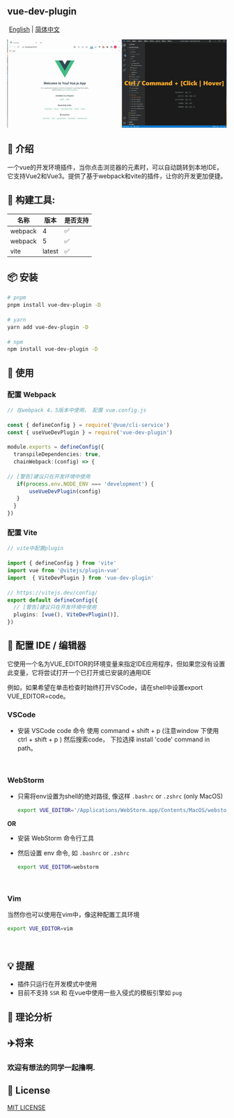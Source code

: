 ## 										vue-dev-plugin

​						                            [English](https://github.com/timor-m/vue-dev-plugin/blob/master/README.md)  |  [简体中文](https://github.com/timor-m/vue-dev-plugin/blob/master/README.zh-cn.md)

![demo](https://github.com/timor-m/vue-dev-plugin/blob/master/docs/demo.gif)

## 📖 介绍

一个vue的开发环境插件，当你点击浏览器的元素时，可以自动跳转到本地IDE，它支持Vue2和Vue3。提供了基于webpack和vite的插件，让你的开发更加便捷。



## 🌈 构建工具: 

| 名称    | 版本 | 是否支持 |
| ------- | ------- | ------- |
| webpack | 4       | ✅       |
| webpack | 5       | ✅       |
| vite    | latest     | ✅       |


## 📦 安装

```bash
# pnpm 
pnpm install vue-dev-plugin -D

# yarn
yarn add vue-dev-plugin -D

# npm
npm install vue-dev-plugin -D
```

## 🦄 使用

### 配置 Webpack


```ts
// 在webpack 4，5版本中使用， 配置 vue.config.js

const { defineConfig } = require('@vue/cli-service')
const { useVueDevPlugin } = require('vue-dev-plugin')

module.exports = defineConfig({
  transpileDependencies: true,
  chainWebpack:(config) => {
  
// [警告]建议只在开发环境中使用
   if(process.env.NODE_ENV === 'development') {
       useVueDevPlugin(config)
   } 
  }
})

```
### 配置 Vite
```ts
// vite中配置plugin

import { defineConfig } from 'vite'
import vue from '@vitejs/plugin-vue'
import  { ViteDevPlugin } from 'vue-dev-plugin'

// https://vitejs.dev/config/
export default defineConfig({
  // [警告]建议只在开发环境中使用
  plugins: [vue(), ViteDevPlugin()],
})

```



## 🔌  配置 IDE / 编辑器

它使用一个名为VUE_EDITOR的环境变量来指定IDE应用程序，但如果您没有设置此变量，它将尝试打开一个已打开或已安装的通用IDE

例如，如果希望在单击检查时始终打开VSCode，请在shell中设置export VUE_EDITOR=code。


### VSCode

- 安装 VSCode code 命令
  使用 command + shift + p (注意window 下使用 ctrl + shift + p )  然后搜索code， 下拉选择 install 'code' command in path。  

<br />

### WebStorm  

- 只需将env设置为shell的绝对路径, 像这样 `.bashrc` or `.zshrc` (only MacOS)  

  ```bash
  export VUE_EDITOR='/Applications/WebStorm.app/Contents/MacOS/webstorm'
  ```

**OR**

- 安装 WebStorm 命令行工具

- 然后设置 env 命令, 如 `.bashrc` or `.zshrc`  

  ```bash
  export VUE_EDITOR=webstorm
  ```

<br />

### Vim

当然你也可以使用在vim中，像这种配置工具环境

```bash
export VUE_EDITOR=vim
```

<br />

## 💡 提醒

- 插件只运行在开发模式中使用
- 目前不支持 `SSR` 和 在vue中使用一些入侵式的模板引擎如 `pug`
## 🤖️ 理论分析



##  ✈️将来

### 欢迎有想法的同学一起撸啊.



## 📄 License

[MIT LICENSE](./LICENSE)
